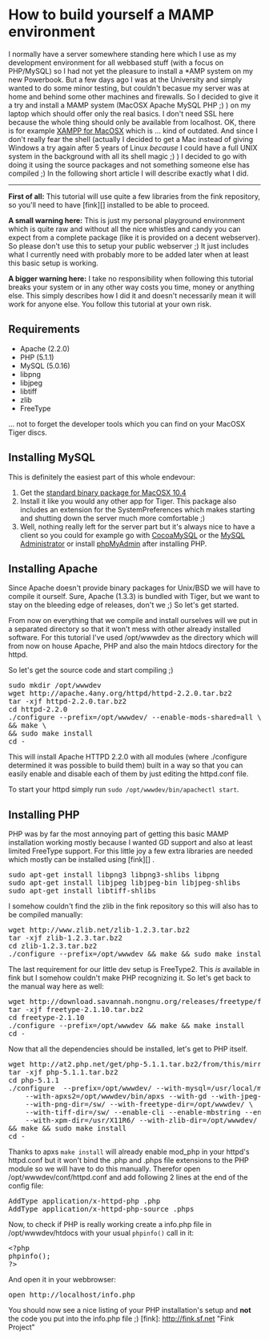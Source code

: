# How to build yourself a MAMP environment

I normally have a server somewhere standing here which I use as my development environment for all webbased stuff (with a focus on PHP/MySQL) so I had not yet the pleasure to install a \*AMP system on my new Powerbook. But a few days ago I was at the University and simply wanted to do some minor testing, but couldn't becasue my server was at home and behind some other machines and firewalls. So I decided to give it a try and install a MAMP system (MacOSX Apache MySQL PHP ;) ) on my laptop which should offer only the real basics. I don't need SSL here because the whole thing should only be available from localhost. OK, there is for example [XAMPP for MacOSX](http://www.apachefriends.org/de/xampp-macosx.html) which is ... kind of outdated. And since I don't really fear the shell (actually I decided to get a Mac instead of giving Windows a try again after 5 years of Linux *because* I could have a full UNIX system in the background with all its shell magic ;) ) I decided to go with doing it using the source packages and not something someone else has compiled ;) In the following short article I will describe exactly what I did.



-------------------------------



**First of all:** This tutorial will use quite a few libraries from the fink repository, so you'll need to have [fink][] installed to be able to proceed.

**A small warning here:** This is just my personal playground environment which is quite raw and without all the nice whistles and candy you can expect from a complete package (like it is provided on a decent webserver). So please don't use this to setup your public webserver ;) It just includes what I currently need with probably more to be added later when at least this basic setup is working.

**A bigger warning here:** I take no responsibility when following this tutorial breaks your system or in any other way costs you time, money or anything else. This simply describes how I did it and doesn't necessarily mean it will work for anyone else. You follow this tutorial at your own risk.

## Requirements

* Apache (2.2.0)
* PHP (5.1.1)
* MySQL (5.0.16)
* libpng
* libjpeg
* libtiff
* zlib
* FreeType

... not to forget the developer tools which you can find on your MacOSX Tiger discs.

## Installing MySQL

This is definitely the easiest part of this whole endevour:

1. Get the [standard binary package for MacOSX 10.4](http://dev.mysql.com/downloads/mysql/5.0.html)
2. Install it like you would any other app for Tiger. This package also includes an extension for the SystemPreferences which makes starting and shutting down the server much more comfortable ;)
3. Well, nothing really left for the server part but it's always nice to have a client so you could for example go with [CocoaMySQL](http://cocoamysql.sourceforge.net/) or the [MySQL Administrator](http://dev.mysql.com/downloads/administrator/1.1.html) or install [phpMyAdmin](http://www.phpmyadmin.net) after installing PHP.

## Installing Apache

Since Apache doesn't provide binary packages for Unix/BSD we will have to compile it ourself. Sure, Apache (1.3.3) is bundled with Tiger, but we want to stay on the bleeding edge of releases, don't we ;) So let's get started.

From now on everything that we compile and install ourselves will we put in a separated directory so that it won't mess with other already installed software. For this tutorial I've used /opt/wwwdev as the directory which will from now on house Apache, PHP and also the main htdocs directory for the httpd.

So let's get the source code and start compiling ;)

<pre class="command">
sudo mkdir /opt/wwwdev
wget http://apache.4any.org/httpd/httpd-2.2.0.tar.bz2
tar -xjf httpd-2.2.0.tar.bz2
cd httpd-2.2.0
./configure --prefix=/opt/wwwdev/ --enable-mods-shared=all \
&amp;&amp; make \
&amp;&amp; sudo make install
cd -
</pre>

This will install Apache HTTPD 2.2.0 with all modules (where ./configure determined it was possible to build them) built in a way so that you can easily enable and disable each of them by just editing the httpd.conf file.

To start your httpd simply run `sudo /opt/wwwdev/bin/apachectl start`.

## Installing PHP

PHP was by far the most annoying part of getting this basic MAMP installation working mostly because I wanted GD support and also at least limited FreeType support. For this little joy a few extra libraries are needed which mostly can be installed using [fink][] .

<pre class="command">
sudo apt-get install libpng3 libpng3-shlibs libpng
sudo apt-get install libjpeg libjpeg-bin libjpeg-shlibs
sudo apt-get install libtiff-shlibs
</pre>

I somehow couldn't find the zlib in the fink repository so this will also has to be compiled manually:

<pre class="command">
wget http://www.zlib.net/zlib-1.2.3.tar.bz2
tar -xjf zlib-1.2.3.tar.bz2
cd zlib-1.2.3.tar.bz2
./configure --prefix=/opt/wwwdev &amp;&amp; make &amp;&amp; sudo make install
</pre>

The last requirement for our little dev setup is FreeType2. This *is* available in fink but I somehow couldn't make PHP recognizing it. So let's get back to the manual way here as well:

<pre class="command">
wget http://download.savannah.nongnu.org/releases/freetype/freetype-2.1.10.tar.bz2
tar -xjf freetype-2.1.10.tar.bz2
cd freetype-2.1.10
./configure --prefix=/opt/wwwdev &amp;&amp; make &amp;&amp; make install
cd -
</pre>

Now that all the dependencies should be installed, let's get to PHP itself.

<pre class="command">
wget http://at2.php.net/get/php-5.1.1.tar.bz2/from/this/mirror
tar -xjf php-5.1.1.tar.bz2
cd php-5.1.1
./configure  --prefix=/opt/wwwdev/ --with-mysql=/usr/local/mysql \
	--with-apxs2=/opt/wwwdev/bin/apxs --with-gd --with-jpeg-dir=/sw/ \
	--with-png-dir=/sw/ --with-freetype-dir=/opt/wwwdev/ \
	--with-tiff-dir=/sw/ --enable-cli --enable-mbstring --enable-sockets \
	--with-xpm-dir=/usr/X11R6/ --with-zlib-dir=/opt/wwwdev/ \
&amp;&amp; make &amp;&amp; sudo make install
cd -
</pre>

Thanks to apxs `make install` will already enable mod_php in your httpd's httpd.conf but it won't bind the .php and .phps file extensions to the PHP module so we will have to do this manually. Therefor open /opt/wwwdev/conf/httpd.conf and add following 2 lines at the end of the config file:

<pre class="config">
AddType application/x-httpd-php .php 
AddType application/x-httpd-php-source .phps
</pre>

Now, to check if PHP is really working create a info.php file in /opt/wwwdev/htdocs with your usual `phpinfo()` call in it:

<pre class="code">
&lt;?php
phpinfo();
?&gt;
</pre>

And open it in your webbrowser:

<pre class="command">
open http://localhost/info.php
</pre>

You should now see a nice listing of your PHP installation's setup and **not** the code you put into the info.php file ;)
[fink]: http://fink.sf.net "Fink Project"
